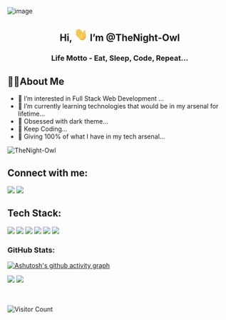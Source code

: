 ![image](https://camo.githubusercontent.com/e4a569755580f96dce0e6d65bc761e0d9aef0fecae524ec73a1b0be60fc934fa/68747470733a2f2f7777772e6d79676f2e67652f75706c6f6164732f626c6f672f313538343032333739352e6a7067)
<h2 align="center">Hi, <img src="https://raw.githubusercontent.com/ABSphreak/ABSphreak/master/gifs/Hi.gif" height="30px" width="30px"> I’m @TheNight-Owl </h2>
<h3 align="center">Life Motto - Eat, Sleep, Code, Repeat...</h3>

## 🦸‍♂️About Me
- 👀 I’m interested in Full Stack Web Development ...
- 🌱 I’m currently learning technologies that would be in my arsenal for lifetime...
- 🤩 Obsessed with dark theme...
- 🚀 Keep Coding...
- 💯 Giving 100% of what I have in my tech arsenal...

<!---
TheNight-Owl/TheNight-Owl is a ✨ special ✨ repository because its `README.md` (this file) appears on your GitHub profile.
You can click the Preview link to take a look at your changes.
--->
<p align="left"> <img src="https://komarev.com/ghpvc/?username=TheNight-Owl&label=Profile%20views&color=0e75b6&style=flat" alt="TheNight-Owl" /> </p>

## Connect with me:     

<div>
    <a href="https://www.linkedin.com/in/arkadyuti-das-b23835223/" target="_blank" rel="noreferrer"><img src="https://img.shields.io/badge/LinkedIn-0077B5?style=for-the-badge&logo=linkedin&logoColor=white"/></a>
    <a href="mailto:dasarkadyuti001@gmail.com" target="blank" rel="noreferrer"><img src="https://img.shields.io/badge/Gmail-d44638?style=for-the-badge&logo=gmail&logoColor=white"/></a>
</div>

## Tech Stack:

<p>
    <img src='https://img.shields.io/badge/HTML5-E34F26?style=for-the-badge&logo=html5&logoColor=white'/>
    <img src='https://img.shields.io/badge/javascript-F0DB4F?style=for-the-badge&logo=javascript&logoColor=black'/>
    <img src='https://img.shields.io/badge/CSS-264de4?&style=for-the-badge&logo=css3&logoColor=white'/>
    <img src='https://img.shields.io/badge/tailwindcss-22d3ee?style=for-the-badge&logo=tailwindcss&logoColor=black'/>
    <img src='https://img.shields.io/badge/php-787cb5?style=for-the-badge&logo=php&logoColor=white'/>
    <img src='https://img.shields.io/badge/mysql-%2300f.svg?style=for-the-badge&logo=mysql&logoColor=white'/>
</p>


### GitHub Stats:
[![Ashutosh's github activity graph](https://github-readme-activity-graph.cyclic.app/graph?username=TheNight-Owl&bg_color=1a1523&color=40df20&line=7130c0&point=d5ec27&area=true&hide_border=true)](https://github.com/ashutosh00710/github-readme-activity-graph)
<div>
    <img src="https://github-readme-stats.vercel.app/api?username=TheNight-Owl&theme=radical&hide_border=false&include_all_commits=false&count_private=false"/>
    <img src="https://github-readme-streak-stats.herokuapp.com/?user=TheNight-Owl&theme=radical&hide_border=false"/>
</div>

<br/> <br/>
![Visitor Count](https://profile-counter.glitch.me/TheNight-Owl/count.svg)
